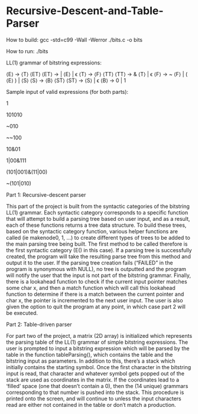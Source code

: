 # Recursive-Descent-and-Table-Parser

How to build:
gcc -std=c99 -Wall -Werror ./bits.c -o bits

How to run:
./bits



LL(1) grammar of bitstring expressions:

⟨E⟩ → ⟨T⟩ ⟨ET⟩
⟨ET⟩ → | ⟨E⟩ | ϵ
⟨T⟩ → ⟨F⟩ ⟨TT⟩
⟨TT⟩ → & ⟨T⟩ | ϵ
⟨F⟩ → ~ ⟨F⟩ | ( ⟨E⟩ ) | ⟨S⟩
⟨S⟩ → ⟨B⟩ ⟨ST⟩
⟨ST⟩ → ⟨S⟩ | ϵ
⟨B⟩ → 0 | 1

Sample input of valid expressions (for both parts):

1

101010

~010

~~100

10&01

1|00&111

(101|001)&(11|00)

~(101|010)



Part 1: Recursive-descent parser

This part of the project is built from the syntactic categories of the bitstring LL(1) grammar. Each syntactic category corresponds to a specific function that will attempt to build a parsing tree based on user input, and as a result, each of these functions returns a tree data structure. To build these trees, based on the syntactic category function, various helper functions are called (ie makenode0, 1, …) to create different types of trees to be added to the main parsing tree being built. The first method to be called therefore is the first syntactic category (E() in this case). If a parsing tree is successfully created, the program will take the resulting parse tree from this method and output it to the user. If the parsing tree creation fails (“FAILED” in the program is synonymous with NULL), no tree is outputted and the program will notify the user that the input is not part of the bitstring grammar. Finally, there is a lookahead function to check if the current input pointer matches some char x, and then a match function which will call this lookahead function to determine if there is a match between the current pointer and char x, the pointer is incremented to the next user input. The user is also given the option to quit the program at any point, in which case part 2 will be executed.

Part 2: Table-driven parser

For part two of the project, a matrix (2D array) is initialized which represents the parsing table of the LL(1) grammar of simple bitstring expressions. The user is prompted to input a bitstring expression which will be parsed by the table in the function tableParsing(), which contains the table and the bitstring input as parameters. In addition to this, there’s a stack which initially contains the starting symbol. Once the first character in the bitstring input is read, that character and whatever symbol gets popped out of the stack are used as coordinates in the matrix. If the coordinates lead to a ‘filled’ space (one that doesn’t contain a 0), then the (14 unique) grammars corresponding to that number is pushed into the stack. This procedure is printed onto the screen, and will continue to unless the input characters read are either not contained in the table or don’t match a production. 
